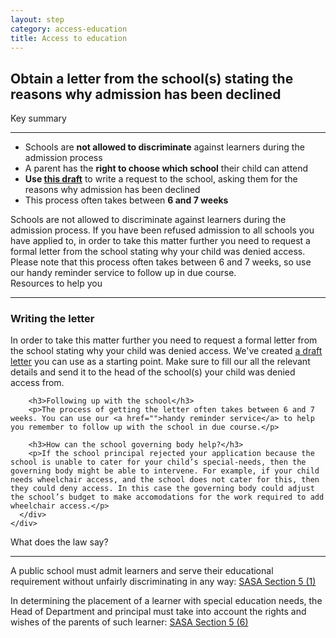 ```yaml
---
layout: step
category: access-education
title: Access to education
---
```

<h2 class="title">
  <i class="fa fa-fw fa-question-circle" aria-hidden="true"></i> Obtain a letter from the school(s) stating the reasons why admission has been declined
</h2>

<div class="row">
  <div class="col-md-6">
    <div class="summary">
      <div class="header"><i class="fa fa-fw fa-exclamation-circle" aria-hidden="true"></i> Key summary</div>
      <hr>
      <ul class="fa-ul">
        <li><i class="fa-li fa fa-gavel"></i>Schools are <b>not allowed to discriminate</b> against learners during the admission process</li>
        <li><i class="fa-li fa fa-gavel"></i>A parent has the <b>right to choose which school</b> their child can attend</li>
        <li><i class="fa-li fa fa-file-text"></i><b>Use <a href="">this draft</a></b> to write a request to the school, asking them for the reasons why admission has been declined</li>
        <li><i class="fa-li fa fa-clock-o"></i>This process often takes between <b>6 and 7 weeks</b></li>
      </ul>
    </div>
  </div>
  <div class="col-md-6">
    <div class="intro">
      Schools are not allowed to discriminate against learners during the admission process. If you have been refused admission to all schools you have applied to, in order to take this matter further you need to request a formal letter from the school stating why your child was denied access. Please note that this process often takes between 6 and 7 weeks, so use our handy reminder service to follow up in due course.
    </div>
  </div>
</div>

<div class="row">
  <div class="col-md-6">
    <div class="resources">
      <div class="header">
        <i class="fa fa-fw fa-wrench" aria-hidden="true"></i> Resources to help you
      </div>
      <hr>
      <div class="body">
        <h3>Writing the letter</h3>
        <p>In order to take this matter further you need to request a formal letter from the school stating why your child was denied access. We've created <a href="">a draft letter</a> you can use as a starting point. Make sure to fill our all the relevant details and send it to the head of the school(s) your child was denied access from.</p>

        <h3>Following up with the school</h3>
        <p>The process of getting the letter often takes between 6 and 7 weeks. You can use our <a href="">handy reminder service</a> to help you remember to follow up with the school in due course.</p>

        <h3>How can the school governing body help?</h3>
        <p>If the school principal rejected your application because the school is unable to cater for your child’s special-needs, then the governing body might be able to intervene. For example, if your child needs wheelchair access, and the school does not cater for this, then they could deny access. In this case the governing body could adjust the school’s budget to make accomodations for the work required to add wheelchair access.</p>
      </div>
    </div>
  </div>
  <div class="col-md-6">
    <div class="legal-info">
      <div class="header">
        <i class="fa fa-fw fa-gavel" aria-hidden="true"></i> What does the law say?
      </div>
      <hr>
      <div class="body">
        <p>A public school must admit learners and serve their educational requirement without unfairly discriminating in any way: <a class="act" target="_blank" href="https://www.acts.co.za/south-african-schools-act/5_admission_to_public_schools">SASA Section 5 (1)</a></p>
        <p>In determining the placement of a learner with special education needs, the Head of Department and principal must take into account the rights and wishes of the parents of such learner: <a class="act" target="_blank" href="https://www.acts.co.za/south-african-schools-act/5_admission_to_public_schools"> SASA Section 5 (6)</a></p>
      </div>
    </div>
  </div>
</div>
